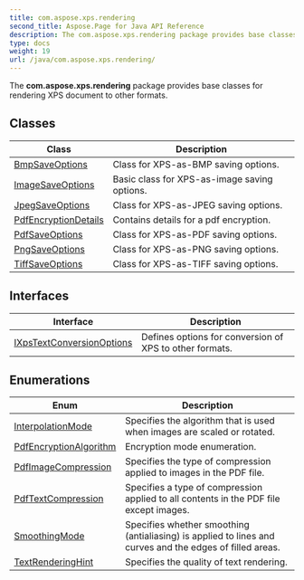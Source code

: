 ```yaml
---
title: com.aspose.xps.rendering
second_title: Aspose.Page for Java API Reference
description: The com.aspose.xps.rendering package provides base classes for rendering XPS document to other formats.
type: docs
weight: 19
url: /java/com.aspose.xps.rendering/
---
```


The **com.aspose.xps.rendering** package provides base classes for rendering XPS document to other formats.


## Classes

| Class | Description |
| --- | --- |
| [BmpSaveOptions](../com.aspose.xps.rendering/bmpsaveoptions) | Class for XPS-as-BMP saving options. |
| [ImageSaveOptions](../com.aspose.xps.rendering/imagesaveoptions) | Basic class for XPS-as-image saving options. |
| [JpegSaveOptions](../com.aspose.xps.rendering/jpegsaveoptions) | Class for XPS-as-JPEG saving options. |
| [PdfEncryptionDetails](../com.aspose.xps.rendering/pdfencryptiondetails) | Contains details for a pdf encryption. |
| [PdfSaveOptions](../com.aspose.xps.rendering/pdfsaveoptions) | Class for XPS-as-PDF saving options. |
| [PngSaveOptions](../com.aspose.xps.rendering/pngsaveoptions) | Class for XPS-as-PNG saving options. |
| [TiffSaveOptions](../com.aspose.xps.rendering/tiffsaveoptions) | Class for XPS-as-TIFF saving options. |

## Interfaces

| Interface | Description |
| --- | --- |
| [IXpsTextConversionOptions](../com.aspose.xps.rendering/ixpstextconversionoptions) | Defines options for conversion of XPS to other formats. |

## Enumerations

| Enum | Description |
| --- | --- |
| [InterpolationMode](../com.aspose.xps.rendering/interpolationmode) | Specifies the algorithm that is used when images are scaled or rotated. |
| [PdfEncryptionAlgorithm](../com.aspose.xps.rendering/pdfencryptionalgorithm) | Encryption mode enumeration. |
| [PdfImageCompression](../com.aspose.xps.rendering/pdfimagecompression) | Specifies the type of compression applied to images in the PDF file. |
| [PdfTextCompression](../com.aspose.xps.rendering/pdftextcompression) | Specifies a type of compression applied to all contents in the PDF file except images. |
| [SmoothingMode](../com.aspose.xps.rendering/smoothingmode) | Specifies whether smoothing (antialiasing) is applied to lines and curves and the edges of filled areas. |
| [TextRenderingHint](../com.aspose.xps.rendering/textrenderinghint) | Specifies the quality of text rendering. |
